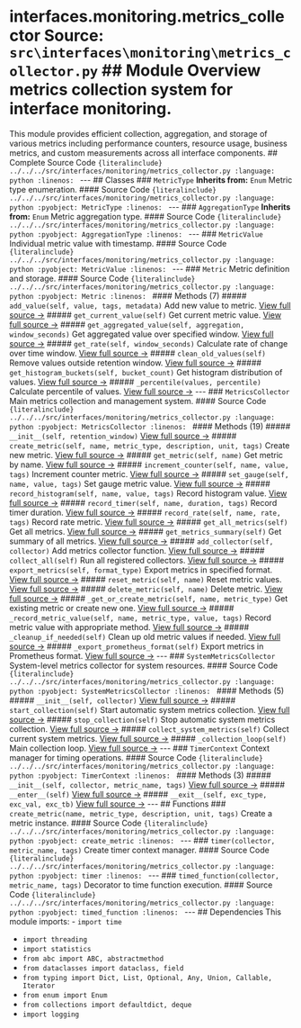 # interfaces.monitoring.metrics_collector **Source:** `src\interfaces\monitoring\metrics_collector.py` ## Module Overview metrics collection system for interface monitoring.
This module provides efficient collection, aggregation, and storage
of various metrics including performance counters, resource usage,
business metrics, and custom measurements across all interface
components. ## Complete Source Code ```{literalinclude} ../../../src/interfaces/monitoring/metrics_collector.py
:language: python
:linenos:
``` --- ## Classes ### `MetricType` **Inherits from:** `Enum` Metric type enumeration. #### Source Code ```{literalinclude} ../../../src/interfaces/monitoring/metrics_collector.py
:language: python
:pyobject: MetricType
:linenos:
``` --- ### `AggregationType` **Inherits from:** `Enum` Metric aggregation type. #### Source Code ```{literalinclude} ../../../src/interfaces/monitoring/metrics_collector.py
:language: python
:pyobject: AggregationType
:linenos:
``` --- ### `MetricValue` Individual metric value with timestamp. #### Source Code ```{literalinclude} ../../../src/interfaces/monitoring/metrics_collector.py
:language: python
:pyobject: MetricValue
:linenos:
``` --- ### `Metric` Metric definition and storage. #### Source Code ```{literalinclude} ../../../src/interfaces/monitoring/metrics_collector.py
:language: python
:pyobject: Metric
:linenos:
``` #### Methods (7) ##### `add_value(self, value, tags, metadata)` Add new value to metric. [View full source →](#method-metric-add_value) ##### `get_current_value(self)` Get current metric value. [View full source →](#method-metric-get_current_value) ##### `get_aggregated_value(self, aggregation, window_seconds)` Get aggregated value over specified window. [View full source →](#method-metric-get_aggregated_value) ##### `get_rate(self, window_seconds)` Calculate rate of change over time window. [View full source →](#method-metric-get_rate) ##### `clean_old_values(self)` Remove values outside retention window. [View full source →](#method-metric-clean_old_values) ##### `get_histogram_buckets(self, bucket_count)` Get histogram distribution of values. [View full source →](#method-metric-get_histogram_buckets) ##### `_percentile(values, percentile)` Calculate percentile of values. [View full source →](#method-metric-_percentile) --- ### `MetricsCollector` Main metrics collection and management system. #### Source Code ```{literalinclude} ../../../src/interfaces/monitoring/metrics_collector.py
:language: python
:pyobject: MetricsCollector
:linenos:
``` #### Methods (19) ##### `__init__(self, retention_window)` [View full source →](#method-metricscollector-__init__) ##### `create_metric(self, name, metric_type, description, unit, tags)` Create new metric. [View full source →](#method-metricscollector-create_metric) ##### `get_metric(self, name)` Get metric by name. [View full source →](#method-metricscollector-get_metric) ##### `increment_counter(self, name, value, tags)` Increment counter metric. [View full source →](#method-metricscollector-increment_counter) ##### `set_gauge(self, name, value, tags)` Set gauge metric value. [View full source →](#method-metricscollector-set_gauge) ##### `record_histogram(self, name, value, tags)` Record histogram value. [View full source →](#method-metricscollector-record_histogram) ##### `record_timer(self, name, duration, tags)` Record timer duration. [View full source →](#method-metricscollector-record_timer) ##### `record_rate(self, name, rate, tags)` Record rate metric. [View full source →](#method-metricscollector-record_rate) ##### `get_all_metrics(self)` Get all metrics. [View full source →](#method-metricscollector-get_all_metrics) ##### `get_metrics_summary(self)` Get summary of all metrics. [View full source →](#method-metricscollector-get_metrics_summary) ##### `add_collector(self, collector)` Add metrics collector function. [View full source →](#method-metricscollector-add_collector) ##### `collect_all(self)` Run all registered collectors. [View full source →](#method-metricscollector-collect_all) ##### `export_metrics(self, format_type)` Export metrics in specified format. [View full source →](#method-metricscollector-export_metrics) ##### `reset_metric(self, name)` Reset metric values. [View full source →](#method-metricscollector-reset_metric) ##### `delete_metric(self, name)` Delete metric. [View full source →](#method-metricscollector-delete_metric) ##### `_get_or_create_metric(self, name, metric_type)` Get existing metric or create new one. [View full source →](#method-metricscollector-_get_or_create_metric) ##### `_record_metric_value(self, name, metric_type, value, tags)` Record metric value with appropriate method. [View full source →](#method-metricscollector-_record_metric_value) ##### `_cleanup_if_needed(self)` Clean up old metric values if needed. [View full source →](#method-metricscollector-_cleanup_if_needed) ##### `_export_prometheus_format(self)` Export metrics in Prometheus format. [View full source →](#method-metricscollector-_export_prometheus_format) --- ### `SystemMetricsCollector` System-level metrics collector for system resources. #### Source Code ```{literalinclude} ../../../src/interfaces/monitoring/metrics_collector.py
:language: python
:pyobject: SystemMetricsCollector
:linenos:
``` #### Methods (5) ##### `__init__(self, collector)` [View full source →](#method-systemmetricscollector-__init__) ##### `start_collection(self)` Start automatic system metrics collection. [View full source →](#method-systemmetricscollector-start_collection) ##### `stop_collection(self)` Stop automatic system metrics collection. [View full source →](#method-systemmetricscollector-stop_collection) ##### `collect_system_metrics(self)` Collect current system metrics. [View full source →](#method-systemmetricscollector-collect_system_metrics) ##### `_collection_loop(self)` Main collection loop. [View full source →](#method-systemmetricscollector-_collection_loop) --- ### `TimerContext` Context manager for timing operations. #### Source Code ```{literalinclude} ../../../src/interfaces/monitoring/metrics_collector.py
:language: python
:pyobject: TimerContext
:linenos:
``` #### Methods (3) ##### `__init__(self, collector, metric_name, tags)` [View full source →](#method-timercontext-__init__) ##### `__enter__(self)` [View full source →](#method-timercontext-__enter__) ##### `__exit__(self, exc_type, exc_val, exc_tb)` [View full source →](#method-timercontext-__exit__) --- ## Functions ### `create_metric(name, metric_type, description, unit, tags)` Create a metric instance. #### Source Code ```{literalinclude} ../../../src/interfaces/monitoring/metrics_collector.py
:language: python
:pyobject: create_metric
:linenos:
``` --- ### `timer(collector, metric_name, tags)` Create timer context manager. #### Source Code ```{literalinclude} ../../../src/interfaces/monitoring/metrics_collector.py
:language: python
:pyobject: timer
:linenos:
``` --- ### `timed_function(collector, metric_name, tags)` Decorator to time function execution. #### Source Code ```{literalinclude} ../../../src/interfaces/monitoring/metrics_collector.py
:language: python
:pyobject: timed_function
:linenos:
``` --- ## Dependencies This module imports: - `import time`
- `import threading`
- `import statistics`
- `from abc import ABC, abstractmethod`
- `from dataclasses import dataclass, field`
- `from typing import Dict, List, Optional, Any, Union, Callable, Iterator`
- `from enum import Enum`
- `from collections import defaultdict, deque`
- `import logging`
